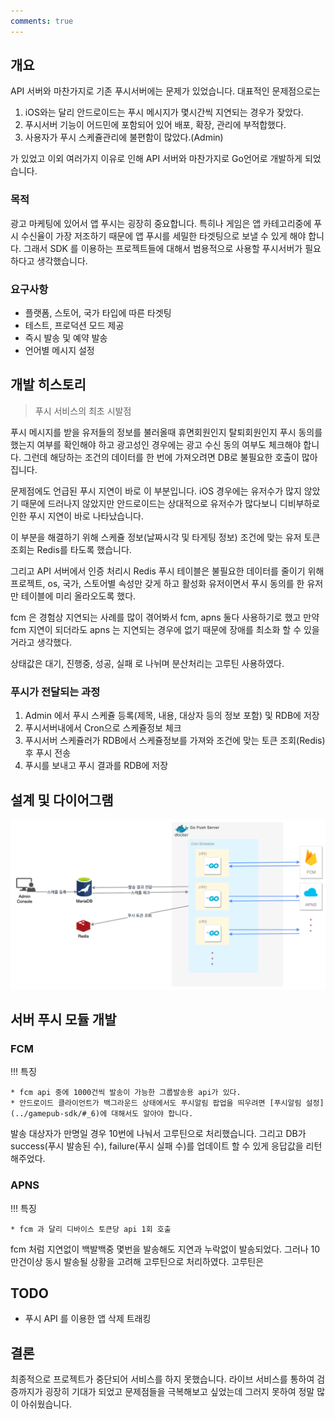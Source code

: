 ```yaml
---
comments: true
---
```


## 개요

API 서버와 마찬가지로 기존 푸시서버에는 문제가 있었습니다. 대표적인 문제점으로는

1. iOS와는 달리 안드로이드는 푸시 메시지가 몇시간씩 지연되는 경우가 잦았다.
2. 푸시서버 기능이 어드민에 포함되어 있어 배포, 확장, 관리에 부적합했다.
3. 사용자가 푸시 스케쥴관리에 불편함이 많았다.(Admin)

가 있었고 이외 여러가지 이유로 인해 API 서버와 마찬가지로 Go언어로 개발하게 되었습니다.

### 목적

광고 마케팅에 있어서 앱 푸시는 굉장히 중요합니다. 특히나 게임은 앱 카테고리중에 푸시 수신율이 가장 저조하기 때문에 앱 푸시를 세밀한 타겟팅으로 보낼 수 있게 해야 합니다.
그래서 SDK 를 이용하는 프로젝트들에 대해서 범용적으로 사용할 푸시서버가 필요하다고 생각했습니다.

### 요구사항

* 플랫폼, 스토어, 국가 타입에 따른 타겟팅
* 테스트, 프로덕션 모드 제공
* 즉시 발송 및 예약 발송
* 언어별 메시지 설정

## 개발 히스토리

>푸시 서비스의 최초 시발점

푸시 메시지를 받을 유저들의 정보를 불러올때 휴면회원인지 탈퇴회원인지 푸시 동의를 했는지 여부를 확인해야 하고 광고성인 경우에는 광고 수신 동의 여부도 체크해야 합니다. 그런데 해당하는 조건의 데이터를 한 번에 가져오려면 DB로 불필요한 호출이 많아집니다.

문제점에도 언급된 푸시 지연이 바로 이 부분입니다. iOS 경우에는 유저수가 많지 않았기 때문에 드러나지 않았지만 안드로이드는 상대적으로 유저수가 많다보니 디비부하로 인한 푸시 지연이 바로 나타났습니다.

이 부분을 해결하기 위해 스케쥴 정보(날짜시각 및 타게팅 정보) 조건에 맞는 유저 토큰 조회는 Redis를 타도록 했습니다.

그리고 API 서버에서 인증 처리시 Redis 푸시 테이블은 불필요한 데이터를 줄이기 위해 프로젝트, os, 국가, 스토어별 속성만 갖게 하고 활성화 유저이면서 푸시 동의를 한 유저만 테이블에 미리 올라오도록 했다.

fcm 은 경험상 지연되는 사례를 많이 겪어봐서 fcm, apns 둘다 사용하기로 했고 만약 fcm 지연이 되더라도 apns 는 지연되는 경우에 없기 때문에 장애를 최소화 할 수 있을거라고 생각했다.

상태값은 대기, 진행중, 성공, 실패 로 나뉘며 분산처리는 고루틴 사용하였다.

### 푸시가 전달되는 과정

1. Admin 에서 푸시 스케쥴 등록(제목, 내용, 대상자 등의 정보 포함) 및 RDB에 저장
2. 푸시서버내에서 Cron으로 스케쥴정보 체크
3. 푸시서버 스케쥴러가 RDB에서 스케쥴정보를 가져와 조건에 맞는 토큰 조회(Redis)후 푸시 전송
4. 푸시를 보내고 푸시 결과를 RDB에 저장

## 설계 및 다이어그램

![push-server](../img/PushServer.png)

## 서버 푸시 모듈 개발

### FCM

!!! 특징

    * fcm api 중에 1000건씩 발송이 가능한 그룹발송용 api가 있다.
    * 안드로이드 클라이언트가 백그라운드 상태에서도 푸시알림 팝업을 띄우려면 [푸시알림 설정](../gamepub-sdk/#_6)에 대해서도 알아야 합니다.

발송 대상자가 만명일 경우 10번에 나눠서 고루틴으로 처리했습니다.
그리고 DB가 success(푸시 발송된 수), failure(푸시 실패 수)를 업데이트 할 수 있게 응답값을 리턴해주었다.


### APNS

!!! 특징

    * fcm 과 달리 디바이스 토큰당 api 1회 호출

fcm 처럼 지연없이 백발백중 몇번을 발송해도 지연과 누락없이 발송되었다.
그러나 10만건이상 동시 발송될 상황을 고려해 고루틴으로 처리하였다. 고루틴은

## TODO

* 푸시 API 를 이용한 앱 삭제 트래킹

## 결론

최종적으로 프로젝트가 중단되어 서비스를 하지 못했습니다.
라이브 서비스를 통하여 검증까지가 굉장히 기대가 되었고 문제점들을 극복해보고 싶었는데 그러지 못하여 정말 많이 아쉬웠습니다.